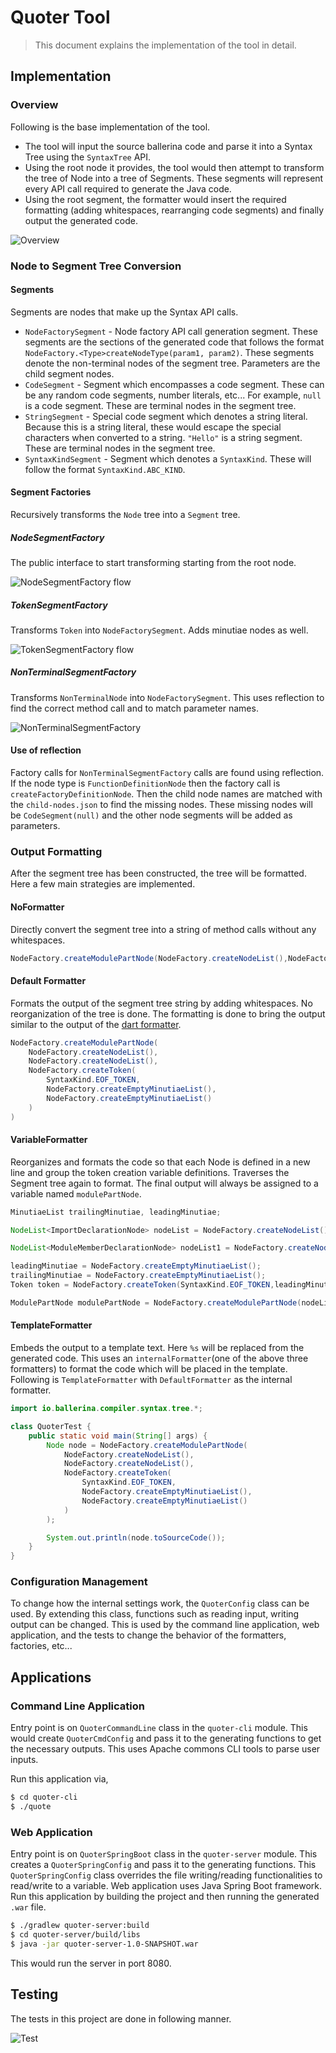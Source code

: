 # Quoter Tool

> This document explains the implementation of the tool in detail.

## Implementation

### Overview

Following is the base implementation of the tool. 

- The tool will input the source ballerina code and parse it into a Syntax Tree using the `SyntaxTree` API. 
- Using the root node it provides, the tool would then attempt to transform the tree of Node into a tree of Segments. These segments will represent every API call required to generate the Java code.
- Using the root segment, the formatter would insert the required formatting (adding whitespaces, rearranging code segments) and finally output the generated code.

![Overview](arch1.png)

### Node to Segment Tree Conversion

#### Segments

Segments are nodes that make up the Syntax API calls. 

- `NodeFactorySegment` - Node factory API call generation segment. These segments are the sections of the generated code that follows the format `NodeFactory.<Type>createNodeType(param1, param2)`. These segments denote the non-terminal nodes of the segment tree. Parameters are the child segment nodes.
- `CodeSegment` - Segment which encompasses a code segment. These can be any random code segments, number literals, etc... For example, `null` is a code segment. These are terminal nodes in the segment tree.
- `StringSegment` - Special code segment which denotes a string literal. Because this is a string literal, these would escape the special characters when converted to a string. `"Hello"` is a string segment.  These are terminal nodes in the segment tree.
- `SyntaxKindSegment` - Segment which denotes a `SyntaxKind`. These will follow the format `SyntaxKind.ABC_KIND`.

#### Segment Factories

Recursively transforms the `Node` tree into a `Segment` tree. 

##### NodeSegmentFactory

The public interface to start transforming starting from the root node.

![NodeSegmentFactory flow](arch2.1.png)

##### TokenSegmentFactory

Transforms `Token` into `NodeFactorySegment`. Adds minutiae nodes as well.

![TokenSegmentFactory flow](arch2.2.png)

##### NonTerminalSegmentFactory

Transforms `NonTerminalNode` into `NodeFactorySegment`. This uses reflection to find the correct method call and to match parameter names.

![NonTerminalSegmentFactory](arch2.3.png)

#### Use of reflection

Factory calls for `NonTerminalSegmentFactory` calls are found using reflection. If the node type is `FunctionDefinitionNode` then the factory call is `createFactoryDefinitionNode`. Then the child node names are matched with the `child-nodes.json` to find the missing nodes. These missing nodes will be `CodeSegment(null)` and the other node segments will be added as parameters.

### Output Formatting

After the segment tree has been constructed, the tree will be formatted. Here a few main strategies are implemented.

#### NoFormatter

Directly convert the segment tree into a string of method calls without any whitespaces.

```java
NodeFactory.createModulePartNode(NodeFactory.createNodeList(),NodeFactory.createNodeList(),NodeFactory.createToken(SyntaxKind.EOF_TOKEN,NodeFactory.createEmptyMinutiaeList(),NodeFactory.createEmptyMinutiaeList()))
```

#### Default Formatter

Formats the output of the segment tree string by adding whitespaces. No reorganization of the tree is done. The formatting is done to bring the output similar to the output of the [dart formatter](https://dart.dev/tools/dartfmt).

```java
NodeFactory.createModulePartNode(
	NodeFactory.createNodeList(),
	NodeFactory.createNodeList(),
	NodeFactory.createToken(
		SyntaxKind.EOF_TOKEN,
		NodeFactory.createEmptyMinutiaeList(),
		NodeFactory.createEmptyMinutiaeList()
	)
)
```

#### VariableFormatter

Reorganizes and formats the code so that each Node is defined in a new line and group the token creation variable definitions. Traverses the Segment tree again to format. The final output will always be assigned to a variable named `modulePartNode`.

```java
MinutiaeList trailingMinutiae, leadingMinutiae;

NodeList<ImportDeclarationNode> nodeList = NodeFactory.createNodeList();

NodeList<ModuleMemberDeclarationNode> nodeList1 = NodeFactory.createNodeList();

leadingMinutiae = NodeFactory.createEmptyMinutiaeList();
trailingMinutiae = NodeFactory.createEmptyMinutiaeList();
Token token = NodeFactory.createToken(SyntaxKind.EOF_TOKEN,leadingMinutiae,trailingMinutiae);

ModulePartNode modulePartNode = NodeFactory.createModulePartNode(nodeList,nodeList1,token);
```

#### TemplateFormatter

Embeds the output to a template text. Here `%s` will be replaced from the generated code. This uses an `internalFormatter`(one of the above three formatters) to format the code which will be placed in the template. Following is `TemplateFormatter` with `DefaultFormatter` as the internal formatter.

```java
import io.ballerina.compiler.syntax.tree.*;

class QuoterTest {
    public static void main(String[] args) {
        Node node = NodeFactory.createModulePartNode(
			NodeFactory.createNodeList(),
			NodeFactory.createNodeList(),
			NodeFactory.createToken(
				SyntaxKind.EOF_TOKEN,
				NodeFactory.createEmptyMinutiaeList(),
				NodeFactory.createEmptyMinutiaeList()
			)
		);

        System.out.println(node.toSourceCode());
    }
}
```

### Configuration Management

To change how the internal settings work, the `QuoterConfig` class can be used. By extending this class, functions such as reading input, writing output can be changed. This is used by the command line application, web application, and the tests to change the behavior of the formatters, factories, etc...

## Applications

### Command Line Application

Entry point is on `QuoterCommandLine` class in the `quoter-cli` module. This would create `QuoterCmdConfig` and pass it to the generating functions 
to get the necessary outputs. This uses Apache commons CLI tools to parse user inputs.

Run this application via,

```bash
$ cd quoter-cli
$ ./quote
```

### Web Application

Entry point is on `QuoterSpringBoot` class in the `quoter-server` module. This creates a `QuoterSpringConfig` and 
pass it to the generating functions. This `QuoterSpringConfig` class overrides the file writing/reading functionalities 
to read/write to a variable. Web application uses Java Spring Boot framework. Run this application by building the project 
and then running the generated `.war` file.

```bash
$ ./gradlew quoter-server:build
$ cd quoter-server/build/libs
$ java -jar quoter-server-1.0-SNAPSHOT.war
```

This would run the server in port 8080.

## Testing

The tests in this project are done in following manner.

![Test](test.png)